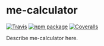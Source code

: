 # me-calculator

[![Travis][build-badge]][build]
[![npm package][npm-badge]][npm]
[![Coveralls][coveralls-badge]][coveralls]

Describe me-calculator here.

[build-badge]: https://travis-ci.org/MethodExists/me-calculator.svg?branch=master
[build]: https://travis-ci.org/MethodExists/me-calculator

[npm-badge]: https://img.shields.io/npm/v/npm-package.png?style=flat-square
[npm]: https://www.npmjs.org/package/@methodexists/me-calculator

[coveralls-badge]: https://coveralls.io/repos/github/MethodExists/me-calculator/badge.svg
[coveralls]: https://coveralls.io/github/MethodExists/me-calculator
